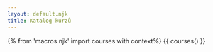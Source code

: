 ```yaml
---
layout: default.njk
title: Katalog kurzů
---
```

{% from 'macros.njk' import courses with context%}
{{ courses() }}
